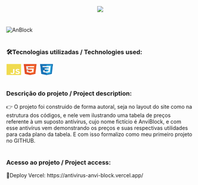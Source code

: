 <p align="center">
<img align="center" width= "200" src="https://github.com/sales-araujo/antivirus---AnviBlock/blob/main/_imagens/logo03.png?raw=true">  
</p>  

#  
![AnBlock](https://user-images.githubusercontent.com/101731656/159813307-4a85bf1e-6bc5-4faa-87c1-9bdc2c8338ed.gif)

#

<div>
<h3>🛠Tecnologias utilizadas / Technologies used:</h3>

<img align="center" alt="Sales-Js" height="30" width="40" src="https://raw.githubusercontent.com/devicons/devicon/master/icons/javascript/javascript-plain.svg">
<img align="center" alt="Sales-HTML" height="30" width="40" src="https://raw.githubusercontent.com/devicons/devicon/master/icons/html5/html5-original.svg">
<img align="center" alt="Sales-CSS" height="30" width="40" src="https://raw.githubusercontent.com/devicons/devicon/master/icons/css3/css3-original.svg">
</div>

#
<h3>Descrição do projeto / Project description:</h3>
<p>👉 O projeto foi construido de forma autoral, seja no layout do site como na estrutura dos códigos, e nele vem ilustrando uma tabela de preços referente à um 
  suposto antívirus, cujo nome fictício é AnviBlock, e com esse antivírus vem demonstrando os preços e suas respectivas utilidades para cada plano da tabela. E com isso formalizo como meu primeiro projeto no GITHUB.</p>

#

<h3>Acesso ao projeto / Project access:</h3>
<p>📌Deploy Vercel: https://antivirus-anvi-block.vercel.app/


                                             
  
                       
